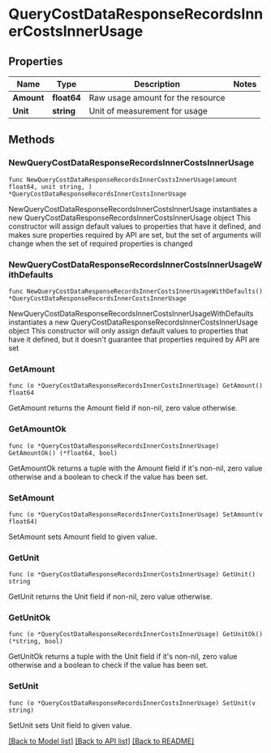 # QueryCostDataResponseRecordsInnerCostsInnerUsage

## Properties

Name | Type | Description | Notes
------------ | ------------- | ------------- | -------------
**Amount** | **float64** | Raw usage amount for the resource | 
**Unit** | **string** | Unit of measurement for usage | 

## Methods

### NewQueryCostDataResponseRecordsInnerCostsInnerUsage

`func NewQueryCostDataResponseRecordsInnerCostsInnerUsage(amount float64, unit string, ) *QueryCostDataResponseRecordsInnerCostsInnerUsage`

NewQueryCostDataResponseRecordsInnerCostsInnerUsage instantiates a new QueryCostDataResponseRecordsInnerCostsInnerUsage object
This constructor will assign default values to properties that have it defined,
and makes sure properties required by API are set, but the set of arguments
will change when the set of required properties is changed

### NewQueryCostDataResponseRecordsInnerCostsInnerUsageWithDefaults

`func NewQueryCostDataResponseRecordsInnerCostsInnerUsageWithDefaults() *QueryCostDataResponseRecordsInnerCostsInnerUsage`

NewQueryCostDataResponseRecordsInnerCostsInnerUsageWithDefaults instantiates a new QueryCostDataResponseRecordsInnerCostsInnerUsage object
This constructor will only assign default values to properties that have it defined,
but it doesn't guarantee that properties required by API are set

### GetAmount

`func (o *QueryCostDataResponseRecordsInnerCostsInnerUsage) GetAmount() float64`

GetAmount returns the Amount field if non-nil, zero value otherwise.

### GetAmountOk

`func (o *QueryCostDataResponseRecordsInnerCostsInnerUsage) GetAmountOk() (*float64, bool)`

GetAmountOk returns a tuple with the Amount field if it's non-nil, zero value otherwise
and a boolean to check if the value has been set.

### SetAmount

`func (o *QueryCostDataResponseRecordsInnerCostsInnerUsage) SetAmount(v float64)`

SetAmount sets Amount field to given value.


### GetUnit

`func (o *QueryCostDataResponseRecordsInnerCostsInnerUsage) GetUnit() string`

GetUnit returns the Unit field if non-nil, zero value otherwise.

### GetUnitOk

`func (o *QueryCostDataResponseRecordsInnerCostsInnerUsage) GetUnitOk() (*string, bool)`

GetUnitOk returns a tuple with the Unit field if it's non-nil, zero value otherwise
and a boolean to check if the value has been set.

### SetUnit

`func (o *QueryCostDataResponseRecordsInnerCostsInnerUsage) SetUnit(v string)`

SetUnit sets Unit field to given value.



[[Back to Model list]](../README.md#documentation-for-models) [[Back to API list]](../README.md#documentation-for-api-endpoints) [[Back to README]](../README.md)


